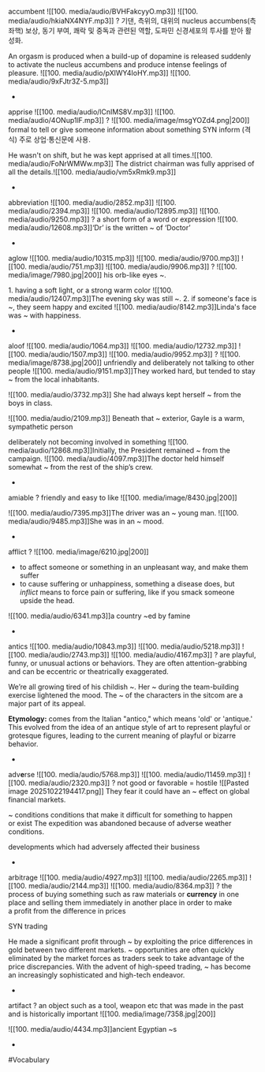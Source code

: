 accumbent ![[100. media/audio/BVHFakcyyO.mp3]] ![[100. media/audio/hkiaNX4NYF.mp3]]
?
기댄, 측위의, 대위의
nucleus accumbens(측좌핵) 보상, 동기 부여, 쾌락 및 중독과 관련된 역할, 도파민 신경세포의 투사를 받아 활성화.

An orgasm is produced when a build-up of dopamine is released suddenly to activate the nucleus accumbens and produce intense feelings of pleasure.
![[100. media/audio/pXlWY4IoHY.mp3]] ![[100. media/audio/9xFJtr3Z-5.mp3]]
<!--SR:!2025-10-24,7,250-->
-

apprise ![[100. media/audio/lCnIMS8V.mp3]] ![[100. media/audio/4ONup1lF.mp3]]
?
![[100. media/image/msgYOZd4.png|200]]
formal to tell or give someone information about something SYN inform
(격식) 주로 상업·통신문에 사용.

He wasn't on shift, but he was kept apprised at all times.![[100. media/audio/FoNrWMWw.mp3]]
The district chairman was fully apprised of all the details.![[100. media/audio/vm5xRmk9.mp3]]
<!--SR:!2025-10-26,3,261-->
-

abbreviation ![[100. media/audio/2852.mp3]] ![[100. media/audio/2394.mp3]] ![[100. media/audio/12895.mp3]] ![[100. media/audio/9250.mp3]]
?
a short form of a word or expression
![[100. media/audio/12608.mp3]]‘Dr’ is the written ~ of ‘Doctor’
<!--SR:!2025-11-06,16,290-->
-

aglow ![[100. media/audio/10315.mp3]] ![[100. media/audio/9700.mp3]] ![[100. media/audio/751.mp3]] ![[100. media/audio/9906.mp3]]
?
![[100. media/image/7980.jpg|200]]
his orb-like eyes ~.

1\. having a soft light, or a strong warm color
![[100. media/audio/12407.mp3]]The evening sky was still ~.
2.  if someone's face is ~, they seem happy and excited
![[100. media/audio/8142.mp3]]Linda's face was ~ with happiness.
<!--SR:!2025-11-05,15,290-->
-

aloof ![[100. media/audio/1064.mp3]] ![[100. media/audio/12732.mp3]] ![[100. media/audio/1507.mp3]] ![[100. media/audio/9952.mp3]]
?
![[100. media/image/8738.jpg|200]]
unfriendly and deliberately not talking to other people
![[100. media/audio/9151.mp3]]They worked hard, but tended to stay ~ from the local inhabitants.

![[100. media/audio/3732.mp3]]
She had always kept herself ~ from the boys in class.  

![[100. media/audio/2109.mp3]]
Beneath that ~ exterior, Gayle is a warm, sympathetic person

deliberately not becoming involved in something
![[100. media/audio/12868.mp3]]Initially, the President remained ~ from the campaign.
![[100. media/audio/4097.mp3]]The doctor held himself somewhat ~ from the rest of the ship’s crew.
<!--SR:!2025-11-06,16,290-->
-

amiable
?
friendly and easy to like
![[100. media/image/8430.jpg|200]]

![[100. media/audio/7395.mp3]]The driver was an ~ young man.  ![[100. media/audio/9485.mp3]]She was in an ~ mood.
<!--SR:!2025-10-27,4,283-->
-

afflict
?
![[100. media/image/6210.jpg|200]]

- to affect someone or something in an unpleasant way, and make them suffer
- to cause suffering or unhappiness, something a disease does, but _inflict_ means to force pain or suffering, like if you smack someone upside the head.

![[100. media/audio/6341.mp3]]a country ~ed by famine
<!--SR:!2025-10-27,4,284-->
-
  
antics ![[100. media/audio/10843.mp3]] ![[100. media/audio/5218.mp3]] ![[100. media/audio/2743.mp3]] ![[100. media/audio/4167.mp3]]
?
are playful, funny, or unusual actions or behaviors. They are often attention-grabbing and can be eccentric or theatrically exaggerated.

We’re all growing tired of his childish ~.
Her ~ during the team-building exercise lightened the mood.
The ~ of the characters in the sitcom are a major part of its appeal.

**Etymology:** comes from the Italian "antico," which means 'old' or 'antique.' This evolved from the idea of an antique style of art to represent playful or grotesque figures, leading to the current meaning of playful or bizarre behavior.
<!--SR:!2025-10-26,3,261-->
-

adv**e**rse ![[100. media/audio/5768.mp3]] ![[100. media/audio/11459.mp3]] ![[100. media/audio/2320.mp3]]
?
not good or favorable = hostile
 ![[Pasted image 20251022194417.png]]
They fear it could have an ~ effect on global financial markets.

~ conditions
conditions that make it difficult for something to happen or exist
The expedition was abandoned because of adverse weather conditions.

developments which had adversely affected their business
<!--SR:!2025-10-27,4,281-->
-

arbitrage ![[100. media/audio/4927.mp3]] ![[100. media/audio/2265.mp3]] ![[100. media/audio/2144.mp3]] ![[100. media/audio/8364.mp3]]
?
the process of buying something such as raw materials or **currency** in one place and selling them immediately in another place in order to make a profit from the difference in prices

SYN trading

He made a significant profit through ~ by exploiting the price differences in gold between two different markets.
~ opportunities are often quickly eliminated by the market forces as traders seek to take advantage of the price discrepancies.
With the advent of high-speed trading, ~ has become an increasingly sophisticated and high-tech endeavor.
<!--SR:!2025-10-27,4,281-->
-

artifact
?
an object such as a tool, weapon etc that was made in the past and is historically important  ![[100. media/image/7358.jpg|200]]

![[100. media/audio/4434.mp3]]ancient Egyptian ~s
<!--SR:!2025-10-26,3,261-->
-

#Vocabulary